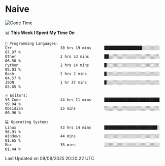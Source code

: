 # Naive
<!-- ## 日拱一卒，功不唐捐 -->
<!-- [![GitHub Streak](https://streak-stats.demolab.com/?user=XiaoXKKK)](https://git.io/streak-stats) -->
<!--START_SECTION:waka-->
![Code Time](http://img.shields.io/badge/Code%20Time-602%20hrs%2020%20mins-blue)

📊 **This Week I Spent My Time On** 

```text
💬 Programming Languages: 
C++                      30 hrs 19 mins      █████████████████░░░░░░░░   67.97 % 
Other                    2 hrs 53 mins       ██░░░░░░░░░░░░░░░░░░░░░░░   06.50 % 
Python                   2 hrs 14 mins       █░░░░░░░░░░░░░░░░░░░░░░░░   05.03 % 
Bash                     2 hrs 2 mins        █░░░░░░░░░░░░░░░░░░░░░░░░   04.57 % 
JSON                     1 hr 37 mins        █░░░░░░░░░░░░░░░░░░░░░░░░   03.65 % 

🔥 Editors: 
VS Code                  44 hrs 11 mins      █████████████████████████   99.04 % 
Obsidian                 25 mins             ░░░░░░░░░░░░░░░░░░░░░░░░░   00.96 % 

💻 Operating System: 
Linux                    43 hrs 14 mins      ████████████████████████░   96.91 % 
Windows                  44 mins             ░░░░░░░░░░░░░░░░░░░░░░░░░   01.65 % 
Mac                      38 mins             ░░░░░░░░░░░░░░░░░░░░░░░░░   01.44 % 
```


 Last Updated on 08/08/2025 20:20:22 UTC
<!--END_SECTION:waka-->
